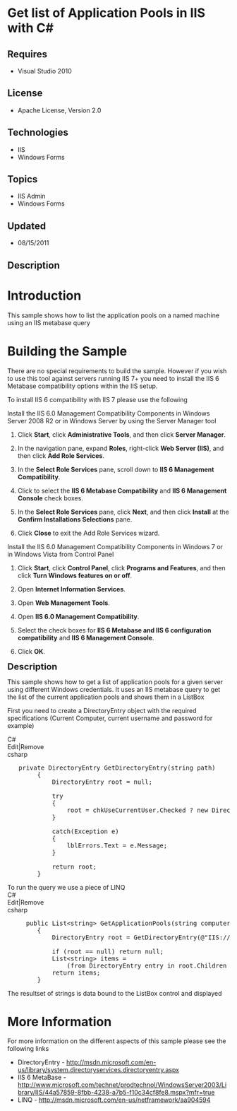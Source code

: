 # Get list of Application Pools in IIS with C#
## Requires
- Visual Studio 2010
## License
- Apache License, Version 2.0
## Technologies
- IIS
- Windows Forms
## Topics
- IIS Admin
- Windows Forms
## Updated
- 08/15/2011
## Description

<h1>Introduction</h1>
<p>This sample shows how to list the application pools on a named machine using an IIS metabase query</p>
<h1><span>Building the Sample</span></h1>
<p>There are no special requirements to build the sample. However if you wish to use this tool against servers running IIS 7&#43; you need to install the IIS 6 Metabase compatibility options within the IIS setup.</p>
<p>To install IIS 6 compatibility with IIS 7 please use the following</p>
<p>Install the IIS 6.0 Management Compatibility Components in Windows Server 2008 R2 or in Windows Server by using the Server Manager tool</p>
<ol>
<li>
<p>Click <strong>Start</strong>, click <strong>Administrative Tools</strong>, and then click
<strong>Server Manager</strong>.</p>
</li><li>
<p>In the navigation pane, expand <strong>Roles</strong>, right-click <strong>Web Server (IIS)</strong>, and then click
<strong>Add Role Services</strong>.</p>
</li><li>
<p>In the <strong>Select Role Services</strong> pane, scroll down to <strong>IIS 6 Management Compatibility</strong>.</p>
</li><li>
<p>Click to select the <strong>IIS 6 Metabase Compatibility</strong> and <strong>
IIS 6 Management Console</strong> check boxes.</p>
</li><li>
<p>In the <strong>Select Role Services</strong> pane, click <strong>Next</strong>, and then click
<strong>Install</strong> at the <strong>Confirm Installations Selections</strong> pane.</p>
</li><li>
<p>Click <strong>Close</strong> to exit the Add Role Services wizard.</p>
</li></ol>
<p>Install the IIS 6.0 Management Compatibility Components in Windows 7 or in Windows Vista from Control Panel</p>
<ol>
<li>
<p>Click <strong>Start</strong>, click <strong>Control Panel</strong>, click <strong>
Programs and Features</strong>, and then click <strong>Turn Windows features on or off</strong>.</p>
</li><li>
<p>Open <strong>Internet Information Services</strong>.</p>
</li><li>
<p>Open <strong>Web Management Tools</strong>.</p>
</li><li>
<p>Open <strong>IIS 6.0 Management Compatibility</strong>.</p>
</li><li>
<p>Select the check boxes for <strong>IIS 6 Metabase and IIS 6 configuration compatibility</strong> and
<strong>IIS 6 Management Console</strong>.</p>
</li><li>
<p>Click <strong>OK</strong>.</p>
</li></ol>
<p><span style="font-size:20px; font-weight:bold">Description</span></p>
<p>This sample shows how to get a list of application pools for a given server using different Windows credentials. It uses an IIS metabase query to get the list of the current application pools and shows them in a ListBox</p>
<p>First you need to create a DirectoryEntry object with the required specifications (Current Computer, current username and password for example)&nbsp;</p>
<div class="scriptcode">
<div class="pluginEditHolder" pluginCommand="mceScriptCode">
<div class="title"><span>C#</span></div>
<div class="pluginLinkHolder"><span class="pluginEditHolderLink">Edit</span>|<span class="pluginRemoveHolderLink">Remove</span></div>
<span class="hidden">csharp</span>

<div class="preview">
<pre class="csharp">&nbsp;&nbsp;&nbsp;<span class="cs__keyword">private</span>&nbsp;DirectoryEntry&nbsp;GetDirectoryEntry(<span class="cs__keyword">string</span>&nbsp;path)&nbsp;
&nbsp;&nbsp;&nbsp;&nbsp;&nbsp;&nbsp;&nbsp;&nbsp;{&nbsp;
&nbsp;&nbsp;&nbsp;&nbsp;&nbsp;&nbsp;&nbsp;&nbsp;&nbsp;&nbsp;&nbsp;&nbsp;DirectoryEntry&nbsp;root&nbsp;=&nbsp;<span class="cs__keyword">null</span>;&nbsp;
&nbsp;
&nbsp;&nbsp;&nbsp;&nbsp;&nbsp;&nbsp;&nbsp;&nbsp;&nbsp;&nbsp;&nbsp;&nbsp;<span class="cs__keyword">try</span>&nbsp;
&nbsp;&nbsp;&nbsp;&nbsp;&nbsp;&nbsp;&nbsp;&nbsp;&nbsp;&nbsp;&nbsp;&nbsp;{&nbsp;
&nbsp;&nbsp;&nbsp;&nbsp;&nbsp;&nbsp;&nbsp;&nbsp;&nbsp;&nbsp;&nbsp;&nbsp;&nbsp;&nbsp;&nbsp;&nbsp;root&nbsp;=&nbsp;chkUseCurrentUser.Checked&nbsp;?&nbsp;<span class="cs__keyword">new</span>&nbsp;DirectoryEntry(path)&nbsp;:&nbsp;<span class="cs__keyword">new</span>&nbsp;DirectoryEntry(path,&nbsp;txtUsername.Text,&nbsp;txtPassword.Text,&nbsp;AuthenticationTypes.Secure);&nbsp;
&nbsp;&nbsp;&nbsp;&nbsp;&nbsp;&nbsp;&nbsp;&nbsp;&nbsp;&nbsp;&nbsp;&nbsp;}&nbsp;
&nbsp;
&nbsp;&nbsp;&nbsp;&nbsp;&nbsp;&nbsp;&nbsp;&nbsp;&nbsp;&nbsp;&nbsp;&nbsp;<span class="cs__keyword">catch</span>(Exception&nbsp;e)&nbsp;
&nbsp;&nbsp;&nbsp;&nbsp;&nbsp;&nbsp;&nbsp;&nbsp;&nbsp;&nbsp;&nbsp;&nbsp;{&nbsp;
&nbsp;&nbsp;&nbsp;&nbsp;&nbsp;&nbsp;&nbsp;&nbsp;&nbsp;&nbsp;&nbsp;&nbsp;&nbsp;&nbsp;&nbsp;&nbsp;lblErrors.Text&nbsp;=&nbsp;e.Message;&nbsp;
&nbsp;&nbsp;&nbsp;&nbsp;&nbsp;&nbsp;&nbsp;&nbsp;&nbsp;&nbsp;&nbsp;&nbsp;}&nbsp;
&nbsp;
&nbsp;&nbsp;&nbsp;&nbsp;&nbsp;&nbsp;&nbsp;&nbsp;&nbsp;&nbsp;&nbsp;&nbsp;<span class="cs__keyword">return</span>&nbsp;root;&nbsp;
&nbsp;&nbsp;&nbsp;&nbsp;&nbsp;&nbsp;&nbsp;&nbsp;}</pre>
</div>
</div>
To run the query we use a piece of LINQ</div>
<div class="scriptcode">
<div class="scriptcode">
<div class="pluginEditHolder" pluginCommand="mceScriptCode">
<div class="title"><span>C#</span></div>
<div class="pluginLinkHolder"><span class="pluginEditHolderLink">Edit</span>|<span class="pluginRemoveHolderLink">Remove</span></div>
<span class="hidden">csharp</span>

<div class="preview">
<pre class="csharp">&nbsp;&nbsp;&nbsp;&nbsp;&nbsp;<span class="cs__keyword">public</span>&nbsp;List&lt;<span class="cs__keyword">string</span>&gt;&nbsp;GetApplicationPools(<span class="cs__keyword">string</span>&nbsp;computerName)&nbsp;
&nbsp;&nbsp;&nbsp;&nbsp;&nbsp;&nbsp;&nbsp;&nbsp;{&nbsp;
&nbsp;&nbsp;&nbsp;&nbsp;&nbsp;&nbsp;&nbsp;&nbsp;&nbsp;&nbsp;&nbsp;&nbsp;DirectoryEntry&nbsp;root&nbsp;=&nbsp;GetDirectoryEntry(@<span class="cs__string">&quot;IIS://&quot;</span>&nbsp;&#43;&nbsp;computerName&nbsp;&#43;&nbsp;<span class="cs__string">&quot;/W3SVC/AppPools&quot;</span>);&nbsp;
&nbsp;
&nbsp;&nbsp;&nbsp;&nbsp;&nbsp;&nbsp;&nbsp;&nbsp;&nbsp;&nbsp;&nbsp;&nbsp;<span class="cs__keyword">if</span>&nbsp;(root&nbsp;==&nbsp;<span class="cs__keyword">null</span>)&nbsp;<span class="cs__keyword">return</span>&nbsp;<span class="cs__keyword">null</span>;&nbsp;
&nbsp;&nbsp;&nbsp;&nbsp;&nbsp;&nbsp;&nbsp;&nbsp;&nbsp;&nbsp;&nbsp;&nbsp;List&lt;<span class="cs__keyword">string</span>&gt;&nbsp;items&nbsp;=&nbsp;
&nbsp;&nbsp;&nbsp;&nbsp;&nbsp;&nbsp;&nbsp;&nbsp;&nbsp;&nbsp;&nbsp;&nbsp;&nbsp;&nbsp;&nbsp;&nbsp;(from&nbsp;DirectoryEntry&nbsp;entry&nbsp;<span class="cs__keyword">in</span>&nbsp;root.Children&nbsp;let&nbsp;properties&nbsp;=&nbsp;entry.Properties&nbsp;select&nbsp;entry.Name).ToList();&nbsp;
&nbsp;&nbsp;&nbsp;&nbsp;&nbsp;&nbsp;&nbsp;&nbsp;&nbsp;&nbsp;&nbsp;&nbsp;<span class="cs__keyword">return</span>&nbsp;items;&nbsp;
&nbsp;&nbsp;&nbsp;&nbsp;&nbsp;&nbsp;&nbsp;&nbsp;}</pre>
</div>
</div>
</div>
<div class="endscriptcode">The resultset of strings is data bound to the ListBox control and&nbsp;displayed&nbsp;</div>
</div>
<h1>More Information</h1>
<p>For more information on the different aspects of this sample please see the following links</p>
<ul>
<li>DirectoryEntry - <a href="http://msdn.microsoft.com/en-us/library/system.directoryservices.directoryentry.aspx">
http://msdn.microsoft.com/en-us/library/system.directoryservices.directoryentry.aspx</a>
</li><li>IIS 6 MetaBase - <a href="http://www.microsoft.com/technet/prodtechnol/WindowsServer2003/Library/IIS/44a57859-8fbb-4238-a7b5-f10c34cf8fe8.mspx?mfr=true">
http://www.microsoft.com/technet/prodtechnol/WindowsServer2003/Library/IIS/44a57859-8fbb-4238-a7b5-f10c34cf8fe8.mspx?mfr=true</a>
</li><li>LINQ - <a href="http://msdn.microsoft.com/en-us/netframework/aa904594">http://msdn.microsoft.com/en-us/netframework/aa904594</a>
</li></ul>
<p>&nbsp;</p>
